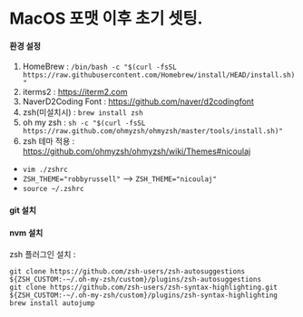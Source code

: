 # MacOS 포맷 이후 초기 셋팅.

#### 환경 설정
1. HomeBrew : `/bin/bash -c "$(curl -fsSL https://raw.githubusercontent.com/Homebrew/install/HEAD/install.sh)"`
2. iterms2 : https://iterm2.com
3. NaverD2Coding Font : https://github.com/naver/d2codingfont
4. zsh(미설치시) : `brew install zsh`
5. oh my zsh : `sh -c "$(curl -fsSL https://raw.github.com/ohmyzsh/ohmyzsh/master/tools/install.sh)"`
6. zsh 테마 적용 : https://github.com/ohmyzsh/ohmyzsh/wiki/Themes#nicoulaj
  - `vim ./zshrc`
  - `ZSH_THEME="robbyrussell"` --> `ZSH_THEME="nicoulaj"`
  - `source ~/.zshrc`

#### git 설치


#### nvm 설치



zsh 플러그인 설치 : 
```
git clone https://github.com/zsh-users/zsh-autosuggestions ${ZSH_CUSTOM:-~/.oh-my-zsh/custom}/plugins/zsh-autosuggestions
git clone https://github.com/zsh-users/zsh-syntax-highlighting.git ${ZSH_CUSTOM:-~/.oh-my-zsh/custom}/plugins/zsh-syntax-highlighting
brew install autojump
```

